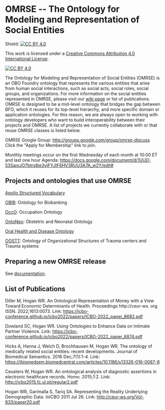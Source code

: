 # OMRSE -- The Ontology for Modeling and Representation of Social Entities

Shield: [![CC BY 4.0][cc-by-shield]][cc-by]

This work is licensed under a
[Creative Commons Attribution 4.0 International License][cc-by].

[![CC BY 4.0][cc-by-image]][cc-by]

[cc-by]: http://creativecommons.org/licenses/by/4.0/
[cc-by-image]: https://i.creativecommons.org/l/by/4.0/88x31.png
[cc-by-shield]: https://img.shields.io/badge/License-CC%20BY%204.0-lightgrey.svg

The Ontology for Modeling and Representation of Social Entities (OMRSE) is an OBO Foundry ontology that represents the various entities that arise from human social interactions, such as social acts, social roles, social groups, and organizations. For more information on the social entities represented in OMRSE, please visit our [wiki page](https://github.com/mcwdsi/OMRSE/wiki) or list of publications. OMRSE is designed to be a mid-level ontology that bridges the gap between BFO, which it reuses for its top-level hierarchy, and more specific domain or application ontologies. For this reason, we are always open to working with ontology developers who want to build interoperability between their projects and OMRSE. A list of projects we currently collaborate with or that reuse OMRSE classes is listed below.

OMRSE Google Group: http://groups.google.com/group/omrse-discuss Click the "Apply for Membership" link to join. 

Monthly meetings occur on the first Wednesday of each month at 10:00 ET and last one hour
Agenda: https://docs.google.com/document/d/1UUD-53SaioJO7btrs8ie3yjFYJIF6HV3RUU3A7A_w2Y/edit#

## Projects and ontologies that use OMRSE

[Apollo Structured Vocabulary](https://github.com/ApolloDev)

[OBIB](https://github.com/biobanking/biobanking): Ontology for Biobanking

[OccO](https://github.com/Occupation-Ontology/OccO): Occupation Ontology

[OntoNeo](https://ontoneo.com/): Obstetric and Neonatal Ontology

[Oral Health and Disease Ontology](https://github.com/wdduncan/ohd-ontology)

[OOSTT](https://github.com/OOSTT/): Ontology of Organizational Structures of Trauma centers and Trauma systems

## Preparing a new OMRSE release

See [documentation](docs/ReleaseWorkflow.md).

## List of Publications

Diller M, Hogan WR. An Ontological Representation of Money with a View Toward Economic Determinants of Health. Proceedings http://ceur-ws. org ISSN. 2022;1613:0073. Link: https://icbo-conference.github.io/icbo2022/papers/ICBO-2022_paper_8682.pdf

Dowland SC, Hogan WR. Using Ontologies to Enhance Data on Intimate Partner Violence. Link: https://icbo-conference.github.io/icbo2022/papers/ICBO-2022_paper_6874.pdf

Hicks A, Hanna J, Welch D, Brochhausen M, Hogan WR. The ontology of medically related social entities: recent developments. Journal of Biomedical Semantics. 2016 Dec;7(1):1-4. Link: https://jbiomedsem.biomedcentral.com/articles/10.1186/s13326-016-0087-8

Ceusters W, Hogan WR. An ontological analysis of diagnostic assertions in electronic healthcare records. Homo. 2015;1:2. Link: http://icbo2015.fc.ul.pt/regular2.pdf

Hogan WR, Garimalla S, Tariq SA. Representing the Reality Underlying Demographic Data. InICBO 2011 Jul 26. Link: http://ceur-ws.org/Vol-833/paper20.pdf

